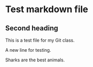 
# Test markdown file  

## Second heading  

This is a test file for my Git class.  

A new line for testing.  

Sharks are the best animals.  

